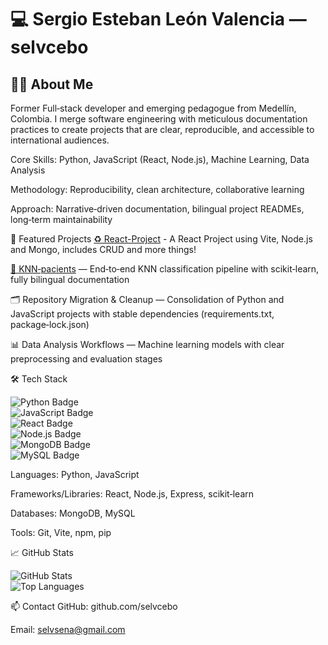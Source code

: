 # 💻 Sergio Esteban León Valencia — selvcebo

## 👨‍💻 About Me
Former Full‑stack developer and emerging pedagogue from Medellín, Colombia. I merge software engineering with meticulous documentation practices to create projects that are clear, reproducible, and accessible to international audiences.

Core Skills: Python, JavaScript (React, Node.js), Machine Learning, Data Analysis

Methodology: Reproducibility, clean architecture, collaborative learning

Approach: Narrative‑driven documentation, bilingual project READMEs, long‑term maintainability

🚀 Featured Projects
[♻ React-Project](https://github.com/selvcebo/React-Project) - A React Project using Vite, Node.js and Mongo, includes CRUD and more things!

[🧬 KNN‑pacients](https://github.com/selvcebo/KNN-pacients) — End‑to‑end KNN classification pipeline with scikit‑learn, fully bilingual documentation

🗂 Repository Migration & Cleanup — Consolidation of Python and JavaScript projects with stable dependencies (requirements.txt, package‑lock.json)

📊 Data Analysis Workflows — Machine learning models with clear preprocessing and evaluation stages

🛠 Tech Stack

![Python Badge](https://img.shields.io/badge/Python-3776AB?style=flat&logo=python&logoColor=white)  
![JavaScript Badge](https://img.shields.io/badge/JavaScript-F7DF1E?style=flat&logo=javascript&logoColor=black)  
![React Badge](https://img.shields.io/badge/React-20232A?style=flat&logo=react&logoColor=61DAFB)  
![Node.js Badge](https://img.shields.io/badge/Node.js-43853D?style=flat&logo=node.js&logoColor=white)  
![MongoDB Badge](https://img.shields.io/badge/MongoDB-4EA94B?style=flat&logo=mongodb&logoColor=white)  
![MySQL Badge](https://img.shields.io/badge/MySQL-4479A1?style=flat&logo=mysql&logoColor=white)


Languages: Python, JavaScript

Frameworks/Libraries: React, Node.js, Express, scikit‑learn

Databases: MongoDB, MySQL

Tools: Git, Vite, npm, pip

📈 GitHub Stats

![GitHub Stats](https://github-readme-stats.vercel.app/api?username=selvcebo&show_icons=true&theme=tokyonight&cache_seconds=86400)  
![Top Languages](https://github-readme-stats.vercel.app/api/top-langs/?username=selvcebo&layout=compact&theme=tokyonight&cache_seconds=86400)


📫 Contact
GitHub: github.com/selvcebo

Email: selvsena@gmail.com
